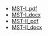 - [MST-I_pdf](https://sukhwinder5035/Sukhwinder-Singh/blob/main/Files/MST-I_DSS_PECE-136_JM'24.pdf)
- [MST-I_docx](sukhwinder5035/Sukhwinder-iIngh/blob/main/Files/MST-I_DSS_PECE-136_JM'24.docx)
- [MST-II_pdf]()
- [MST-II_docx]()
